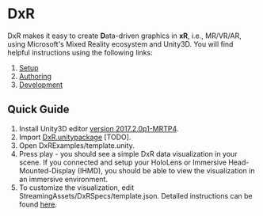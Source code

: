 # DxR
DxR makes it easy to create <b>D</b>ata-driven graphics in <b>xR</b>, i.e., MR/VR/AR, using Microsoft's Mixed Reality ecosystem and Unity3D. You will find helpful instructions using the following links:

1. [Setup](SETUP.md)
2. [Authoring](AUTHORING.md)
3. [Development](DEVELOPMENT.md)

## Quick Guide

1. Install Unity3D editor [version 2017.2.0p1-MRTP4](http://beta.unity3d.com/download/b1565bfe4a0c/UnityDownloadAssistant.exe).
2. Import [DxR.unitypackage]() [TODO].
3. Open DxRExamples/template.unity.
4. Press play - you should see a simple DxR data visualization in your scene. If you connected and setup your HoloLens or Immersive Head-Mounted-Display (IHMD), you should be able to view the visualization in an immersive environment.
5. To customize the visualization, edit StreamingAssets/DxRSpecs/template.json. Detailed instructions can be found [here](AUTHORING.md).
